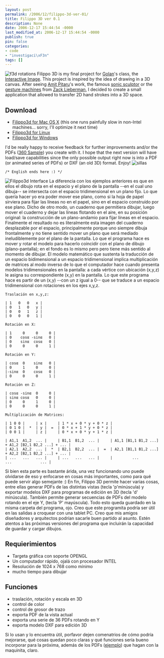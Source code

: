 ```yaml
---
layout: post
permalink: /2006/12/filippo-3d-ver-01/
title: Filippo 3D ver 0.1
description: None
date: 2006-12-17 15:44:54 -0000
last_modified_at: 2006-12-17 15:44:54 -0000
publish: true
pin: false
categories:
- code
- "investigaci\xF3n"
tags: []
---
```

![f3d rotations](http://www.herbertspencer.net/wp/wp-content/uploads/2006/12/f3d_rotations.jpg) Filippo 3D is my final project for [Golan](http://www.flong.com/)'s class, the [Interactive Image](http://artscool.cfa.cmu.edu/~levin/courses/dmc/iig_06f/index.php). This project is inspired by the idea of drawing in a 3D canvas. After seeing [Amit Pitaru](http://www.pitaru.com/)'s work, the famous [sonic sculptor](http://pitaru.com/sonicWireSculptor/framed/index.htm) or the [gesture machines](http://www.theremediproject.com/projects/issue12/systemisgesture/) from [Zack Lieberman](http://www.thesystemis.com/), I decided to create a small application that allowed to transfer 2D hand strokes into a 3D space.

## Download

* [Filippo3d for Mac OS X](http://www.herbertspencer.net/projects/filippo3d/ver01/f3d_macosx.zip) (this one runs painfully slow in non-Intel machines... sorry, I'll optimize it next time)
* [Filippo3d for Linux](http://www.herbertspencer.net/projects/filippo3d/ver01/f3d_linux.zip)
* [Filippo3d for Windows](http://www.herbertspencer.net/projects/filippo3d/ver01/f3d_windows.zip)

I'd be really happy to receive feedback for further improvements and/or the PDFs ([360 Sample](http://www.herbertspencer.net/wp/wp-content/uploads/2006/12/f3D_360sample.pdf)) you create with it. I hope that the next version will have load/save capabilities since the only possible output right now is into a PDF (or animated series of PDFs) or DXF (an old 3D) format. Enjoy! ![sillas](http://www.herbertspencer.net/wp/wp-content/uploads/2006/12/sillas.jpg)
  
    /* English ends here :) */

![Filippo3d Interface](http://www.herbertspencer.net/wp/wp-content/uploads/2006/12/f3d_interface.gif) La diferencia con los ejemplos anteriores es que en ellos el dibujo rota en el espacio y el plano de la pantalla --en el cual uno dibuja-- se intersecta con el espacio tridimensional en un plano fijo. Lo que querí­a hacer yo era poder mover ese plano, como si la hoja de papel sirviera para fijar las lí­neas no en el papel, sino en el espacio construí­do por ese plano. Dicho de otro modo, un cuaderno que permitiera dibujar, luego mover el cuaderno y dejar las lí­neas flotando en el aire, en su posición original: la construcción de un plano-andamio para fijar lí­neas en el espacio. Finalmente el resultado no es literalmente esta imagen del cuaderno desplazable por el espacio, principalmente porque uno siempre dibuja frontalmente y no tiene sentido mover un plano que será mediado ineludiblemente por el plano de la pantalla. Lo que el programa hace es mover y rotar el modelo para hacerlo coincidir con el plano de dibujo (plano-pantalla); en el fondo es lo mismo pero pero tiene más sentido al momento de dibujar. El modelo matemático que sustenta la traducción de un espacio bidimensional a un espacio tridimensional implica multiplicación de matrices al modo inverso de lo que el computador hace cuando presenta modelos tridimensionales en la pantalla: a cada vértice con ubicación (x,y,z) le asigna su correspondiente (x,y) en la pantalla. Lo que este programa hace es partir de un (x,y) --con un z igual a 0-- que se traduce a un espacio tridimensional con rotaciones en los ejes x,y,z.
  
    Traslación en x,y,z:
    
    | 1   0   0   x |
    | 0   1   0   y |
    | 0   0   1   z |
    | 0   0   0   1 | 
    
    Rotación en X:
    
    | 1     0     0     0 |
    | 0    cosα -sinα   0 |
    | 0    sinα  cosα   0 |
    | 0     0     0     1 | 
    
    Rotación en Y:
    
    | cosα  0    sinα   0 |
    | 0     1     0     0 |
    |-sinα  0    cosα   0 |
    | 0     0     0     1 | 
    
    Rotación en Z:
    
    | cosα -sinα  0     0 |
    | sinα cosα   0     0 |
    | 0     0     1     0 |
    | 0     0     0     1 | 
    
    Multiplicación de Matrices: 
    
    | 1 0 0 |     | x |     | 1 * x + 0 * y + 0 * z |
    | 0 1 0 |  *  | y |  =  | 0 * x + 1 * y + 0 * z |
    | 0 0 1 |     | z |     | 0 * x + 0 * y + 1 * z |   
    
    | A1,1  A1,2  ... |     | B1,1  B1,2  ... |     | A1,1 [B1,1 B1,2 ...] + A1,2 [B2,1 B2,2 ...] + ... |
    | A2,1  A2,2  ... |  *  | B2,1  B2,2  ... |  =  | A2,1 [B1,1 B1,2 ...] + A2,2 [B2,1 B2,2 ...] + ... |
    | ...   ...   ... |     | ...   ...   ... |     |         ...                   ...             ... |

Si bien esta parte es bastante árida, una vez funcionando uno puede olvidarse de eso y enfocarse en cosas más importantes, como para qué puede servir algo semejante :) En fin, Filippo 3D permite hacer varias cosas, entre ellas generar PDFs de las distintas vistas (tecla 'p'minúscula) y exportar modelos DXF para programas de edición en 3D (tecla 'd' minúscula). También permite generar secuencias de PDFs del modelo rotando en el eje Y, (tecla 'P' mayúscula). Todo esto queda guardado en la misma carpeta del programa, ojo. Creo que este programita podrí­a ser útil en las salidas a croquear con una tablet PC. Creo que mis amigos diseñadores y arquitectos podrí­an sacarle buen partido al asunto. Estén atentos a las próximas versiones del programa que incluirán la capacidad de guardar y cargar dibujos.

## Requierimientos

* Targeta gráfica con soporte OPENGL
* Un computador rápido, ojalá con procesador INTEL
* Resolución de 1024 x 768 como mí­nimo
* mucho tiempo para dibujar

## Funciones

* traslación, rotación y escala en 3D
* control de color
* control de grosor de trazo
* exporta PDF de la vista actual
* exporta una serie de 36 PDFs rotando en Y
* exporta modelo DXF para edición 3D

Si lo usan y lo encuentra útil, porfavor dejen comenatrios de cómo podrí­a mejorarse, qué cosas quedan poco claras y qué funciones serí­a bueno incorporar para la próxima, además de los PDFs ([ejemplo](http://www.herbertspencer.net/wp/wp-content/uploads/2006/12/f3D_360sample.pdf)) que hagan con la maquinita, claro.
